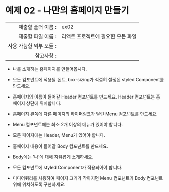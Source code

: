 # 예제 02 - 나만의 홈페이지 만들기

|                      |                    |
| --------------------:| ------------------ |
|   제출할 폴더 이름 :     |  ex02              |
|   제출할 파일 이름 :     |리액트 프로젝트에 필요한 모든 파일|
|   사용 가능한 외부 모듈 : |                    |
|   참고사항 :           |                    |

- 나를 소개하는 홈페이지를 만들어봅시다.

- 모든 컴포넌트에 적용될 폰트, box-sizing가 적절히 설정된 styled Component를 만드세요.

- 홈페이지의 이름이 들어갈 Header 컴포넌트를 만드세요.
Header 컴포넌트는 홈페이지 상단에 위치합니다.

- 홈페이지 왼쪽에 다른 페이지의 하이퍼링크가 달린 Menu 컴포넌트를 만드세요.
- Menu 컴포넌트에는 최소 2개 이상의 메뉴가 있어야 합니다.
- 모든 페이지에는 Header, Menu가 있어야 합니다.

- 홈페이지 내용이 들어갈 Body 컴포넌트를 만드세요.
- Body에는 '나'에 대해 자유롭게 소개하세요.

- 모든 컴포넌트에 styled Component가 적용되어야 합니다.

- 미디어쿼리를 사용하여 페이지 크기가 작아지면 Menu 컴포넌트가 Body 컴포넌트 위에 위치하도록 구현하세요.
